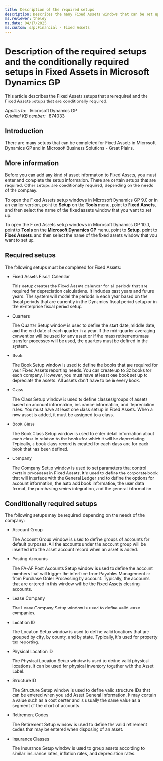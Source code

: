 ```yaml
---
title: Description of the required setups
description: Describes the many Fixed Assets windows that can be set up in Microsoft Dynamics GP.
ms.reviewer: theley
ms.date: 04/17/2025
ms.custom: sap:Financial - Fixed Assets
---
```

# Description of the required setups and the conditionally required setups in Fixed Assets in Microsoft Dynamics GP

This article describes the Fixed Assets setups that are required and the Fixed Assets setups that are conditionally required.

_Applies to:_ &nbsp; Microsoft Dynamics GP  
_Original KB number:_ &nbsp; 874033

## Introduction

There are many setups that can be completed for Fixed Assets in Microsoft Dynamics GP and in Microsoft Business Solutions - Great Plains.

## More information

Before you can add any kind of asset information to Fixed Assets, you must enter and complete the setup information. There are certain setups that are required. Other setups are conditionally required, depending on the needs of the company.

To open the Fixed Assets setup windows in Microsoft Dynamics GP 9.0 or in an earlier version, point to **Setup** on the **Tools** menu, point to **Fixed Assets**, and then select the name of the fixed assets window that you want to set up.

To open the Fixed Assets setup windows in Microsoft Dynamics GP 10.0, point to **Tools** on the **Microsoft Dynamics GP** menu, point to **Setup**, point to **Fixed Assets**, and then select the name of the fixed assets window that you want to set up.

## Required setups

The following setups must be completed for Fixed Assets:

- Fixed Assets Fiscal Calendar

    This setup creates the Fixed Assets calendar for all periods that are required for depreciation calculations. It includes past years and future years. The system will model the periods in each year based on the fiscal periods that are currently in the Dynamics fiscal period setup or in the eEnterprise fiscal period setup.
- Quarters

    The Quarter Setup window is used to define the start date, middle date, and the end date of each quarter in a year. If the mid-quarter averaging convention will be used for any asset or if the mass retirement/mass transfer processes will be used, the quarters must be defined in the system.

- Book

    The Book Setup window is used to define the books that are required for your Fixed Assets reporting needs. You can create up to 32 books for each company. However, you must have at least one book set up to depreciate the assets. All assets don't have to be in every book.

- Class

    The Class Setup window is used to define classes/groups of assets based on account information, insurance information, and depreciation rules. You must have at least one class set up in Fixed Assets. When a new asset is added, it must be assigned to a class.
- Book Class

    The Book Class Setup window is used to enter detail information about each class in relation to the books for which it will be depreciating. Typically, a book class record is created for each class and for each book that has been defined.
- Company

    The Company Setup window is used to set parameters that control certain processes in Fixed Assets. It's used to define the corporate book that will interface with the General Ledger and to define the options for account information, the auto add book information, the user data format, the purchasing series integration, and the general information.

## Conditionally required setups

The following setups may be required, depending on the needs of the company:

- Account Group

    The Account Group window is used to define groups of accounts for default purposes. All the accounts under the account group will be inserted into the asset account record when an asset is added.

- Posting Accounts

    The FA-AP Post Accounts Setup window is used to define the account numbers that will trigger the interface from Payables Management or from Purchase Order Processing by account. Typically, the accounts that are entered in this window will be the Fixed Assets clearing accounts.

- Lease Company

    The Lease Company Setup window is used to define valid lease companies.

- Location ID

    The Location Setup window is used to define valid locations that are grouped by city, by county, and by state. Typically, it's used for property tax reporting.

- Physical Location ID

    The Physical Location Setup window is used to define valid physical locations. It can be used for physical inventory together with the Asset Label.

- Structure ID

    The Structure Setup window is used to define valid structure IDs that can be entered when you add Asset General Information. It may contain a value such as a cost center and is usually the same value as a segment of the chart of accounts.

- Retirement Codes

    The Retirement Setup window is used to define the valid retirement codes that may be entered when disposing of an asset.

- Insurance Classes

    The Insurance Setup window is used to group assets according to similar insurance rates, inflation rates, and depreciation rates.
